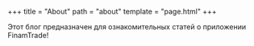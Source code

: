 +++
title = "About"
path = "about"
template = "page.html"
+++

Этот блог предназначен для ознакомительных статей о приложении FinamTrade!